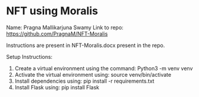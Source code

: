 # NFT using Moralis

Name: Pragna Mallikarjuna Swamy
Link to repo: https://github.com/PragnaM/NFT-Moralis

Instructions are present in NFT-Moralis.docx present in the repo.

Setup Instructions:

1. Create a virtual environment using the command: Python3 -m venv venv
2. Activate the virtual environment using: source venv/bin/activate
3. Install dependencies using: pip install -r requirements.txt
4. Install Flask using: pip install Flask
